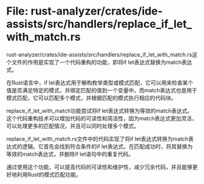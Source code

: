 # File: rust-analyzer/crates/ide-assists/src/handlers/replace_if_let_with_match.rs

rust-analyzer/crates/ide-assists/src/handlers/replace_if_let_with_match.rs这个文件的作用是实现了一个代码重构的功能，即将if let表达式替换为match表达式。

在Rust语言中，if let表达式用于解构枚举类型或模式匹配，它可以用来检查某个值是否满足特定的模式，并绑定匹配的值到一个变量中。而match表达式也是用于模式匹配，它可以匹配多个模式，并根据匹配的模式执行相应的代码块。

replace_if_let_with_match功能尝试将if let表达式转换为等效的match表达式。这个代码重构技术可以增加代码的可读性和简洁性，因为match表达式更加灵活，可以处理更多的匹配情况，并且可以同时处理多个模式。

replace_if_let_with_match.rs文件中的代码实现了将if let表达式转换为match表达式的逻辑。它首先会找到符合条件的if let表达式，在匹配成功时，将其替换为等效的match表达式，并删除if let语句中的重复代码。

通过使用这个功能，可以提高代码的可读性和维护性，减少冗余代码，并且能够更好地利用Rust的模式匹配功能。

